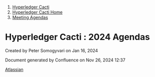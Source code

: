 1. [Hyperledger Cacti](index.html)
2. [Hyperledger Cacti Home](Hyperledger-Cacti-Home_20414469.html)
3. [Meeting Agendas](Meeting-Agendas_20414488.html)

# Hyperledger Cacti : 2024 Agendas

Created by Peter Somogyvari on Jan 16, 2024

Document generated by Confluence on Nov 26, 2024 12:37

[Atlassian](http://www.atlassian.com/)
